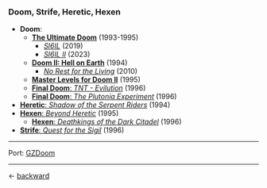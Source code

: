 ### Doom, Strife, Heretic, Hexen

- **Doom**:
  - [**The Ultimate Doom**](https://doom.fandom.com/wiki/The_Ultimate_Doom) (1993-1995)
    - [_SI6IL_](https://doom.fandom.com/wiki/Sigil) (2019)
    - [_SI6IL II_](https://doomwiki.org/wiki/SIGIL_II) (2023)
  - [**Doom II: Hell on Earth**](https://doom.fandom.com/wiki/Doom_II) (1994)
    - [_No Rest for the Living_](https://doom.fandom.com/wiki/No_Rest_for_the_Living) (2010)
  - [**Master Levels for Doom II**](https://doom.fandom.com/wiki/Master_Levels_for_Doom_II) (1995)
  - [**Final Doom**: _TNT - Evilution_](https://doom.fandom.com/wiki/TNT:_Evilution) (1996)
  - [**Final Doom**: _The Plutonia Experiment_](https://doom.fandom.com/wiki/The_Plutonia_Experiment) (1996)
- [**Heretic**: _Shadow of the Serpent Riders_](https://heretic.fandom.com/wiki/Heretic:_Shadow_of_the_Serpent_Riders) (1994)
- [**Hexen**: _Beyond Heretic_](https://heretic.fandom.com/wiki/Hexen:_Beyond_Heretic) (1995)
  - [**Hexen**: _Deathkings of the Dark Citadel_](https://heretic.fandom.com/wiki/Hexen:_Deathkings_of_the_Dark_Citadel) (1996)
- [**Strife**: _Quest for the Sigil_](https://doom.fandom.com/wiki/Strife) (1996)

---

Port: [GZDoom](https://zdoom.org/downloads)

---

&larr; [backward](../../../../README.md)
